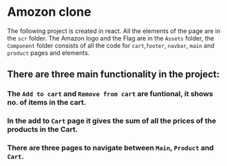 # Amozon clone 



The following project is created in react. All the elements of the page are in the `scr` folder. The Amazon logo and the Flag are in the `Assets` folder, the `Component` folder consists of all the code for `cart`,`footer`, `navbar`, `main` and `product` pages and elements.    


## There are three main functionality in the project:

### The `Add to cart` and `Remove from cart` are funtional, it shows no. of items in the cart.


### In the add to `Cart` page it gives the sum of all the prices of the products in the Cart.   


### There are three pages to navigate between `Main`, `Product` and `Cart`.

